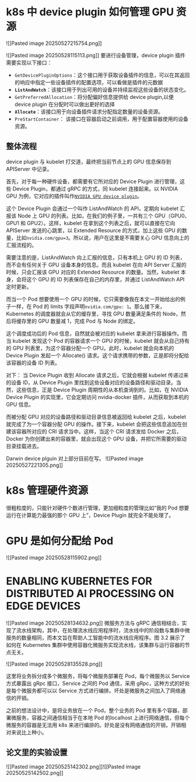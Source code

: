 # k8s 中 device plugin 如何管理 GPU 资源
![[Pasted image 20250527215754.png]]

![[Pasted image 20250528115113.png]]
要进行设备管理，device plugin 插件需要实现以下接口：

- `GetDevicePluginOptions`：这个接口用于获取设备插件的信息，可以在其返回的响应中指定一些设备插件的配置选项，可以看做是插件的元数据
- **`ListAndWatch`**：该接口用于列出可用的设备并持续监视这些设备的状态变化。
- `GetPreferredAllocation`：将分配偏好信息提供给 device plugin,以便 device plugin 在分配时可以做出更好的选择
- **`Allocate`**：该接口用于向设备插件请求分配指定数量的设备资源。
- `PreStartContainer`： 该接口在容器启动之前调用，用于配置容器使用的设备资源。

## 整体流程
device plugin 与 kubelet 打交道，最终把当前节点上的 GPU 信息保存到 APIServer 中记录。

首先，对于每一种硬件设备，都需要有它所对应的 Device Plugin 进行管理，这些 Device Plugin，都通过 gRPC 的方式，同 kubelet 连接起来。以 NVIDIA GPU 为例，它对应的插件叫作[`NVIDIA GPU device plugin`](https://github.com/NVIDIA/k8s-device-plugin)。

这个 Device Plugin 会通过一个叫作 ListAndWatch 的 API，定期向 kubelet 汇报该 Node 上 GPU 的列表。比如，在我们的例子里，一共有三个 GPU（GPU0、GPU1 和 GPU2）。这样，kubelet 在拿到这个列表之后，就可以直接在它向 APIServer 发送的心跳里，以 Extended Resource 的方式，加上这些 GPU 的数量，比如`nvidia.com/gpu=3`。所以说，用户在这里是不需要关心 GPU 信息向上的汇报流程的。

需要注意的是，ListAndWatch 向上汇报的信息，只有本机上 GPU 的 ID 列表，而不会有任何关于 GPU 设备本身的信息。而且 kubelet 在向 API Server 汇报的时候，只会汇报该 GPU 对应的 Extended Resource 的数量。当然，kubelet 本身，会将这个 GPU 的 ID 列表保存在自己的内存里，并通过 ListAndWatch API 定时更新。

而当一个 Pod 想要使用一个 GPU 的时候，它只需要像我在本文一开始给出的例子一样，在 Pod 的 limits 字段声明`nvidia.com/gpu: 1`。那么接下来，Kubernetes 的调度器就会从它的缓存里，寻找 GPU 数量满足条件的 Node，然后将缓存里的 GPU 数量减 1，完成 Pod 与 Node 的绑定。

这个调度成功后的 Pod 信息，自然就会被对应的 kubelet 拿来进行容器操作。而当 kubelet 发现这个 Pod 的容器请求一个 GPU 的时候，kubelet 就会从自己持有的 GPU 列表里，为这个容器分配一个 GPU。此时，kubelet 就会向本机的 Device Plugin 发起一个 Allocate() 请求。这个请求携带的参数，正是即将分配给该容器的设备 ID 列表。

对下：
当 Device Plugin 收到 Allocate 请求之后，它就会根据 kubelet 传递过来的设备 ID，从 Device Plugin 里找到这些设备对应的设备路径和驱动目录。当然，这些信息，正是 Device Plugin 周期性的从本机查询到的。比如，在 NVIDIA Device Plugin 的实现里，它会定期访问 nvidia-docker 插件，从而获取到本机的 GPU 信息。

而被分配 GPU 对应的设备路径和驱动目录信息被返回给 kubelet 之后，kubelet 就完成了为一个容器分配 GPU 的操作。接下来，kubelet 会把这些信息追加在创建该容器所对应的 CRI 请求当中。这样，当这个 CRI 请求发给 Docker 之后，Docker 为你创建出来的容器里，就会出现这个 GPU 设备，并把它所需要的驱动目录挂载进去。

Darwin device plguin 对上部分目前在写。
![[Pasted image 20250527221305.png]]


# k8s 管理硬件资源
很粗粒度的，只能针对硬件个数进行管理，更加细粒度的管理比如“我的 Pod 想要运行在计算能力最强的那个 GPU 上”，Device Plugin 就完全不能处理了。

# GPU 是如何分配给 Pod
![[Pasted image 20250528115902.png]]

# ENABLING KUBERNETES FOR DISTRIBUTED AI PROCESSING ON EDGE DEVICES
![[Pasted image 20250528134632.png]]
微服务方法与 gRPC 通信相结合，实现了流水线架构，其中，在处理流水线应用程序时，流水线中的阶段数与集群中微服务的数量相同，而本文旨在帮助人工智能中的流水线应用程序。图 3.2 展示了如何在 Kubernetes 集群中使用容器化微服务实现流水线，该集群与运行容器的节点无关。

![[Pasted image 20250528135528.png]]

这里将业务拆分成多个微服务，将每个微服务部署在 Pod，每个微服务以 Service 方式暴露出 gRpc 接口，Service 之间的 Pod 通信，采用 gRpc，这种方式的好处是每个微服务都可以以 Service 方式进行编排。坏处是微服务之间加入了网络通信的开销。

之前的想法设计中，是将业务放在一个 Pod，整个业务的 Pod 里有多个容器，部署微服务，容器之间通信相当于在本地 Pod 的localhost 上进行网络通信，但每个微服务的容器是无法用 k8s 来进行编排的。好处是没有网络通信的开销，开销相对来说比上种小。

## 论文里的实验设置
![[Pasted image 20250525142302.png]]![[Pasted image 20250525142502.png]]
